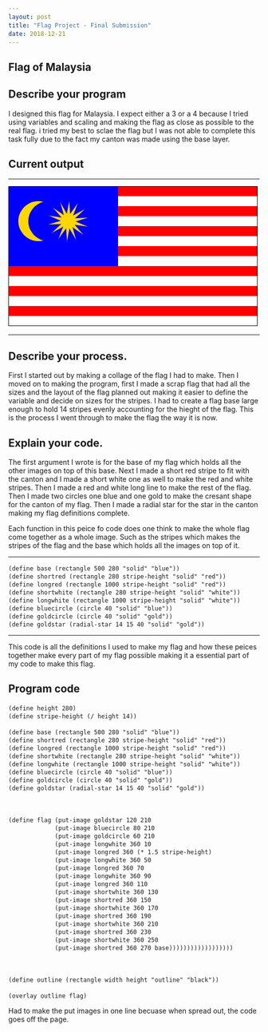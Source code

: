 ```yaml
---
layout: post
title: "Flag Project - Final Submission"
date: 2018-12-21
---
```


## Flag of Malaysia

## Describe your program

I designed this flag for Malaysia.
I expect either a 3 or a 4 because I tried using variables and scaling and making the flag as close as possible to the real flag. i tried my best to sclae the flag but I was not able to complete this task fully due to the fact my canton was made using the base layer.

## Current output

* * *
![download](/images/malaysianflag.png)
* * *

## Describe your process.

First I started out by making a collage of the flag I had to make. Then I moved on to making the program, first I made a scrap flag that had all the sizes and the layout of the flag planned out making it easier to define the variable and decide on sizes for the stripes. I had to create a flag base large enough to hold 14 stripes evenly accounting for the hieght of the flag. This is the process I went through to make the flag the way it is now.


## Explain your code.

The first argument I wrote is for the base of my flag which holds all the other images on top of this base. Next I made a short red stripe to fit with the canton and I made a short white one as well to make the red and white stripes. Then I made a red and white long line to make the rest of the flag. Then I made two circles one blue and one gold to make the cresant shape for the canton of my flag. Then I made a radial star for the star in the canton making my flag definitions complete.

Each function in this peice fo code does one think to make the whole flag come together as a whole image. Such as the stripes which makes the stripes of the flag and the base which holds all the images on top of it. 

* * *

```
(define base (rectangle 500 280 "solid" "blue"))
(define shortred (rectangle 280 stripe-height "solid" "red"))
(define longred (rectangle 1000 stripe-height "solid" "red"))
(define shortwhite (rectangle 280 stripe-height "solid" "white"))
(define longwhite (rectangle 1000 stripe-height "solid" "white"))
(define bluecircle (circle 40 "solid" "blue"))
(define goldcircle (circle 40 "solid" "gold"))
(define goldstar (radial-star 14 15 40 "solid" "gold"))
```

* * *
This code is all the definitions I used to make my flag and how these peices together make every part of my flag possible making it a essential part of my code to make this flag.


## Program code

```(define width 500)
(define height 280)
(define stripe-height (/ height 14))

(define base (rectangle 500 280 "solid" "blue"))
(define shortred (rectangle 280 stripe-height "solid" "red"))
(define longred (rectangle 1000 stripe-height "solid" "red"))
(define shortwhite (rectangle 280 stripe-height "solid" "white"))
(define longwhite (rectangle 1000 stripe-height "solid" "white"))
(define bluecircle (circle 40 "solid" "blue"))
(define goldcircle (circle 40 "solid" "gold"))
(define goldstar (radial-star 14 15 40 "solid" "gold"))



(define flag (put-image goldstar 120 210
             (put-image bluecircle 80 210
             (put-image goldcircle 60 210
             (put-image longwhite 360 10
             (put-image longred 360 (* 1.5 stripe-height)
             (put-image longwhite 360 50
             (put-image longred 360 70
             (put-image longwhite 360 90
             (put-image longred 360 110
             (put-image shortwhite 360 130
             (put-image shortred 360 150
             (put-image shortwhite 360 170
             (put-image shortred 360 190
             (put-image shortwhite 360 210
             (put-image shortred 360 230
             (put-image shortwhite 360 250 
             (put-image shortred 360 270 base))))))))))))))))))



(define outline (rectangle width height "outline" "black"))

(overlay outline flag)
```
Had to make the put images in one line becuase when spread out, the code goes off the page.
